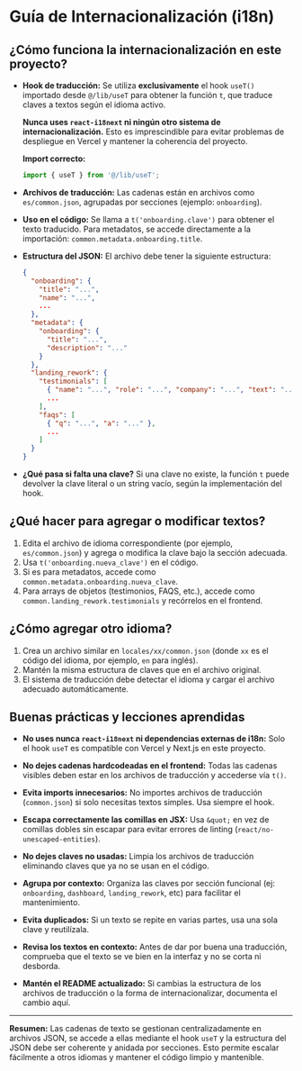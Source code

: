 # Guía de Internacionalización (i18n)

## ¿Cómo funciona la internacionalización en este proyecto?

- **Hook de traducción:**
  Se utiliza **exclusivamente** el hook `useT()` importado desde `@/lib/useT` para obtener la función `t`, que traduce claves a textos según el idioma activo.

  **Nunca uses `react-i18next` ni ningún otro sistema de internacionalización.** Esto es imprescindible para evitar problemas de despliegue en Vercel y mantener la coherencia del proyecto.

  **Import correcto:**
  ```js
  import { useT } from '@/lib/useT';
  ```

- **Archivos de traducción:**
  Las cadenas están en archivos como `es/common.json`, agrupadas por secciones (ejemplo: `onboarding`).

- **Uso en el código:**
  Se llama a `t('onboarding.clave')` para obtener el texto traducido.
  Para metadatos, se accede directamente a la importación: `common.metadata.onboarding.title`.

- **Estructura del JSON:**
  El archivo debe tener la siguiente estructura:

  ```json
  {
    "onboarding": {
      "title": "...",
      "name": "...",
      ...
    },
    "metadata": {
      "onboarding": {
        "title": "...",
        "description": "..."
      }
    },
    "landing_rework": {
      "testimonials": [
        { "name": "...", "role": "...", "company": "...", "text": "..." },
        ...
      ],
      "faqs": [
        { "q": "...", "a": "..." },
        ...
      ]
    }
  }
  ```

- **¿Qué pasa si falta una clave?**
  Si una clave no existe, la función `t` puede devolver la clave literal o un string vacío, según la implementación del hook.

## ¿Qué hacer para agregar o modificar textos?

1. Edita el archivo de idioma correspondiente (por ejemplo, `es/common.json`) y agrega o modifica la clave bajo la sección adecuada.
2. Usa `t('onboarding.nueva_clave')` en el código.
3. Si es para metadatos, accede como `common.metadata.onboarding.nueva_clave`.
4. Para arrays de objetos (testimonios, FAQS, etc.), accede como `common.landing_rework.testimonials` y recórrelos en el frontend.

## ¿Cómo agregar otro idioma?

1. Crea un archivo similar en `locales/xx/common.json` (donde `xx` es el código del idioma, por ejemplo, `en` para inglés).
2. Mantén la misma estructura de claves que en el archivo original.
3. El sistema de traducción debe detectar el idioma y cargar el archivo adecuado automáticamente.

## Buenas prácticas y lecciones aprendidas

- **No uses nunca `react-i18next` ni dependencias externas de i18n:**
  Solo el hook `useT` es compatible con Vercel y Next.js en este proyecto.

- **No dejes cadenas hardcodeadas en el frontend:**
  Todas las cadenas visibles deben estar en los archivos de traducción y accederse vía `t()`.

- **Evita imports innecesarios:**
  No importes archivos de traducción (`common.json`) si solo necesitas textos simples. Usa siempre el hook.

- **Escapa correctamente las comillas en JSX:**
  Usa `&quot;` en vez de comillas dobles sin escapar para evitar errores de linting (`react/no-unescaped-entities`).

- **No dejes claves no usadas:**
  Limpia los archivos de traducción eliminando claves que ya no se usan en el código.

- **Agrupa por contexto:**
  Organiza las claves por sección funcional (ej: `onboarding`, `dashboard`, `landing_rework`, etc) para facilitar el mantenimiento.

- **Evita duplicados:**
  Si un texto se repite en varias partes, usa una sola clave y reutilízala.

- **Revisa los textos en contexto:**
  Antes de dar por buena una traducción, comprueba que el texto se ve bien en la interfaz y no se corta ni desborda.

- **Mantén el README actualizado:**
  Si cambias la estructura de los archivos de traducción o la forma de internacionalizar, documenta el cambio aquí.

---

**Resumen:**
Las cadenas de texto se gestionan centralizadamente en archivos JSON, se accede a ellas mediante el hook `useT` y la estructura del JSON debe ser coherente y anidada por secciones. Esto permite escalar fácilmente a otros idiomas y mantener el código limpio y mantenible. 